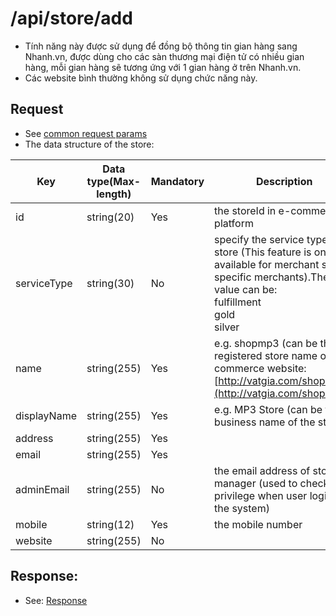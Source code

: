 # /api/store/add

- Tính năng này được sử dụng để đồng bộ thông tin gian hàng sang Nhanh.vn, được dùng cho các sàn thương mại điện tử có nhiều gian hàng, mỗi gian hàng sẽ tương ứng với 1 gian hàng ở trên Nhanh.vn. 
- Các website bình thường không sử dụng chức năng này.

## Request
- See [common request params](/api.md#request)
- The data structure of the store: 

Key | Data type(Max-length) | Mandatory | Description
-------- | ---------- | ----------- | ---------
id | string(20) | Yes | the storeId in e-commerce platform
serviceType | string(30) | No | specify the service type of store (This feature is only available for merchant some specific merchants).The value can be:<br> fulfillment<br> gold <br>silver
name | string(255) | Yes | e.g. shopmp3 (can be the registered store name on e-commerce website: [http://vatgia.com/shopmp3](http://vatgia.com/shopmp3))
displayName | string(255) | Yes | e.g. MP3 Store (can be the business name of the store)
address | string(255) | Yes | <p></p>
email | string(255) | Yes | <p></p>
adminEmail | string(255) | No | the email address of store manager (used to check the privilege when user logins to the system)
mobile | string(12) | Yes | the mobile number
website | string(255) | No | <p></p>

## Response: 

- See: [Response](/api.md#response)



